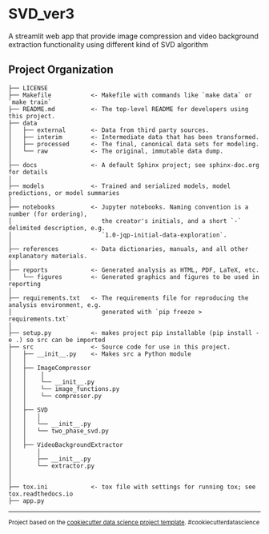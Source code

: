 SVD_ver3
==============================

A streamlit web app that provide image compression and video background extraction functionality using different kind of SVD algorithm

Project Organization
------------

    ├── LICENSE
    ├── Makefile           <- Makefile with commands like `make data` or `make train`
    ├── README.md          <- The top-level README for developers using this project.
    ├── data
    │   ├── external       <- Data from third party sources.
    │   ├── interim        <- Intermediate data that has been transformed.
    │   ├── processed      <- The final, canonical data sets for modeling.
    │   └── raw            <- The original, immutable data dump.
    │
    ├── docs               <- A default Sphinx project; see sphinx-doc.org for details
    │
    ├── models             <- Trained and serialized models, model predictions, or model summaries
    │
    ├── notebooks          <- Jupyter notebooks. Naming convention is a number (for ordering),
    │                         the creator's initials, and a short `-` delimited description, e.g.
    │                         `1.0-jqp-initial-data-exploration`.
    │
    ├── references         <- Data dictionaries, manuals, and all other explanatory materials.
    │
    ├── reports            <- Generated analysis as HTML, PDF, LaTeX, etc.
    │   └── figures        <- Generated graphics and figures to be used in reporting
    │
    ├── requirements.txt   <- The requirements file for reproducing the analysis environment, e.g.
    │                         generated with `pip freeze > requirements.txt`
    │
    ├── setup.py           <- makes project pip installable (pip install -e .) so src can be imported
    ├── src                <- Source code for use in this project.
    │   ├── __init__.py    <- Makes src a Python module
    │   │
    │   ├── ImageCompressor
    │   │    │
    │   │    └── __init__.py          
    │   │    └── image_functions.py
    │   │    └── compressor.py
    │   │
    │   ├── SVD    
    │   │   │
    │   │   └── __init__.py 
    │   │   └── two_phase_svd.py
    │   │
    │   ├── VideoBackgroundExtractor         
    │       │                 
    │       ├── __init__.py
    │       └── extractor.py
    │   
    │
    ├── tox.ini            <- tox file with settings for running tox; see tox.readthedocs.io
    ├── app.py

--------

<p><small>Project based on the <a target="_blank" href="https://drivendata.github.io/cookiecutter-data-science/">cookiecutter data science project template</a>. #cookiecutterdatascience</small></p>
